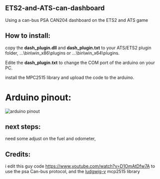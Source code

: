 ## ETS2-and-ATS-can-dashboard
Using a can-bus PSA CAN204 dashboard on the ETS2 and ATS game

## How to install:
copy the **dash_plugin.dll** and **dash_plugin.txt** to your ATS/ETS2 plugin folder, ...\bin\win_x86\plugins or ...\bin\win_x64\plugins.

Edite the **dash_plugin.txt** to change the COM port of the arduino on your PC.

install the MPC2515 library and upload the code to the arduino. 

# Arduino pinout:
![arduino pinout](https://github.com/autowp/arduino-mcp2515/blob/master/examples/wiring.png)


## next steps:
need some adjust on the fuel and odometer,

## Credits:
 i edit this guy code https://www.youtube.com/watch?v=D1OmAtDfw7A to use the psa Can-bus protocol, and the [ludgwig-v](https://github.com/ludwig-v/) mcp2515 library 
